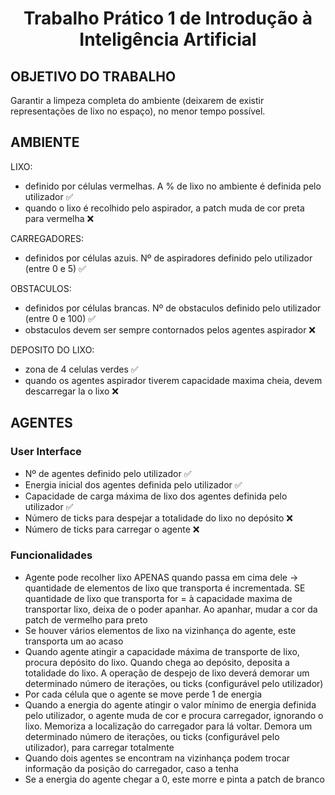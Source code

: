 # <div align="center">Trabalho Prático 1 de Introdução à Inteligência Artificial </div>  

## OBJETIVO DO TRABALHO
Garantir a limpeza completa do ambiente (deixarem de existir representações de lixo no espaço), no menor tempo possível.

## AMBIENTE
LIXO: 
- definido por células vermelhas. A % de lixo no ambiente é definida pelo utilizador ✅
- quando o lixo é recolhido pelo aspirador, a patch muda de cor preta para vermelha ❌

CARREGADORES:
- definidos por células azuis. Nº de aspiradores definido pelo utilizador (entre 0 e 5) ✅

OBSTACULOS:
- definidos por células brancas. Nº de obstaculos definido pelo utilizador (entre 0 e 100) ✅
- obstaculos devem ser sempre contornados pelos agentes aspirador ❌

DEPOSITO DO LIXO:
- zona de 4 celulas verdes ✅
- quando os agentes aspirador tiverem capacidade maxima cheia, devem descarregar la o lixo ❌




## AGENTES
### User Interface
- Nº de agentes definido pelo utilizador ✅
- Energia inicial dos agentes definida pelo utilizador ✅
- Capacidade de carga máxima de lixo dos agentes definida pelo utilizador ✅
- Número de ticks para despejar a totalidade do lixo no depósito ❌
- Número de ticks para carregar o agente ❌

### Funcionalidades
- Agente pode recolher lixo APENAS quando passa em cima dele -> quantidade de elementos de lixo que transporta é incrementada. SE quantidade de lixo que transporta for = à capacidade maxima de transportar lixo, deixa de o poder apanhar. Ao apanhar, mudar a cor da patch de vermelho para preto
- Se houver vários elementos de lixo na vizinhança do agente, este transporta um ao acaso
- Quando agente atingir a capacidade máxima de transporte de lixo, procura depósito do lixo. Quando chega ao depósito, deposita a totalidade do lixo. A operação de despejo de lixo deverá demorar um determinado número de iterações, ou ticks (configurável pelo utilizador)
- Por cada célula que o agente se move perde 1 de energia
- Quando a energia do agente atingir o valor mínimo de energia definida pelo utilizador, o agente muda de cor e procura carregador, ignorando o lixo. Memoriza a localização do carregador para lá voltar. Demora um determinado número de iterações, ou ticks (configurável pelo utilizador), para carregar totalmente
- Quando dois agentes se encontram na vizinhança podem trocar informação da posição do carregador, caso a tenha
- Se a energia do agente chegar a 0, este morre e pinta a patch de branco


